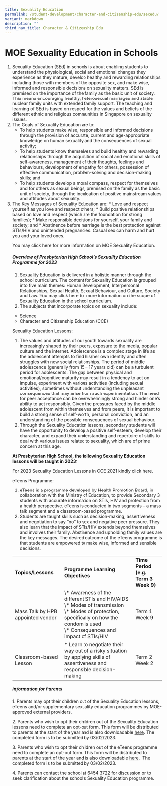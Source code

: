```yaml
---
title: Sexuality Education
permalink: /student-development/character-and-citizenship-edu/sexedu/
variant: markdown
description: ""
third_nav_title: Character & Citizenship Edu
---
```

# MOE Sexuality Education in Schools
<ol>
<li>Sexuality Education (SEd) in schools is about enabling students to understand the physiological, social and emotional changes they experience as they mature, develop healthy and rewarding relationships including those with members of the opposite sex, and make wise, informed and responsible decisions on sexuality matters. SEd is premised on the importance of the family as the basic unit of society. This means encouraging healthy, heterosexual marriages and stable nuclear family units with extended family support. The teaching and learning of SEd is based on respect for the values and beliefs of the different ethnic and religious communities in Singapore on sexuality issues.</li>
<li>The Goals of Sexuality Education are to:
	
* To help students make wise, responsible and informed decisions through the provision of accurate, current and age-appropriate knowledge on human sexuality and the consequences of sexual activity;
* To help students know themselves and build healthy and rewarding relationships through the acquisition of social and emotional skills of self-awareness, management of their thoughts, feelings and behaviours, development of empathy for others, possession of effective communication, problem-solving and decision-making skills; and
* To help students develop a moral compass, respect for themselves and for others as sexual beings, premised on the family as the basic unit of society, through the inculcation of positive mainstream values and attitudes about sexuality.
	</li>

<li>The Key Messages of Sexuality Education are:
* Love and respect yourself as you love and respect others;
* Build positive relationships based on love and respect (which are the foundation for strong families);
* Make responsible decisions for yourself, your family and society; and
* Abstinence before marriage is the best protection against STIs/HIV and unintended pregnancies. Casual sex can harm and hurt you and your loved ones.</li>

You may click here for more information on MOE Sexuality Education.

<h5>Overview of Presbyterian High School’s Sexuality Education Programme for 2023</h5>

1. Sexuality Education is delivered in a holistic manner through the school curriculum. The content for Sexuality Education is grouped into five main themes: Human Development, Interpersonal Relationships, Sexual Health, Sexual Behaviour, and Culture, Society and Law. You may click here for more information on the scope of Sexuality Education in the school curriculum.
2. The subjects that incorporate topics on sexuality include:
* Science
* Character and Citizenship Education (CCE)

Sexuality Education Lessons:
1. The values and attitudes of our youth towards sexuality are increasingly shaped by their peers, exposure to the media, popular culture and the internet. Adolescence is a complex stage in life as the adolescent attempts to find his/her own identity and often struggles with new social relationships. The period of middle adolescence (generally from 15 – 17 years old) can be a turbulent period for adolescents. The gap between physical and emotional/cognitive maturity may result in a tendency to act on impulse, experiment with various activities (including sexual activities), sometimes without understanding the unpleasant consequences that may arise from such experimentation. The need for peer acceptance can be overwhelmingly strong and hinder one’s ability to act responsibly. Given the pressures faced by the middle adolescent from within themselves and from peers, it is important to build a strong sense of self-worth, personal conviction, and an understanding of the possible consequences of sexual behaviour.
2. Through the Sexuality Education lessons, secondary students will have the opportunity to develop a positive self-esteem, develop their character, and expand their understanding and repertoire of skills to deal with various issues related to sexuality, which are of prime concern at this age.


**At Presbyterian High School, the following Sexuality Education lessons will be taught in 2023:**


For 2023 Sexuality Education Lessons in CCE 2021 kindly click here.


eTeens Programme:
1. eTeens is a programme developed by Health Promotion Board, in collaboration with the Ministry of Education, to provide Secondary 3 students with accurate information on STIs, HIV and protection from a health perspective. eTeens is conducted in two segments – a mass talk segment and a classroom-based programme.
2. Students are taught skills such as decision-making, assertiveness and negotiation to say “no” to sex and negative peer pressure. They also learn that the impact of STIs/HIV extends beyond themselves and involves their family. Abstinence and upholding family values are the key messages. The desired outcome of the eTeens programme is that students are empowered to make wise, informed and sensible decisions.

<table><tbody><tr><td>
<b>Topics/Lessons</b></td><td><b>Programme Learning Objectives</b></td><td><b>Time Period (e.g. Term 3 Week 9)</b></td>
</tr><tr><td>Mass Talk by HPB appointed vendor</td><td>\* Awareness of the different STIs and HIV/AIDS<br>\* Modes of transmission<br>\* Modes of protection, specifically on how the condom is used<br>\* Consequences and impact of STIs/HIV</td><td>Term 1 Week 9</td></tr>
<tr><td>Classroom-based Lesson</td><td>* Learn to negotiate their way out of a risky situation by applying skills of assertiveness and responsible decision-making</td><td>Term 2 Week 2</td></tr></tbody></table>


<h5>Information for Parents</h5>

  
1\. Parents may opt their children out of the Sexuality Education lessons, eTeens and/or supplementary sexuality education programmes by MOE-approved external providers.

  

2\. Parents who wish to opt their children out of the Sexuality Education lessons need to complete an opt-out form. This form will be distributed to parents at the start of the year and is also downloadable [here](https://drive.google.com/file/d/12APd8kQuYBblm81MEEHgfwH0gk_5_UqD/view?usp=share_link). The completed form is to be submitted by 03/02/2023.

  

3\. Parents who wish to opt their children out of the eTeens programme need to complete an opt-out form. This form will be distributed to parents at the start of the year and is also downloadable [here](https://drive.google.com/file/d/1rjJlYcgb9PrEgx0s1cEexbsLNGn5BSmg/view?usp=share_link).&nbsp; The completed form is to be submitted by 03/02/2023.

  

4\. Parents can contact the school at 6454 3722 for discussion or to seek clarification about the school’s Sexuality Education programme.</ol>